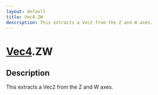 ```yaml
---
layout: default
title: Vec4.ZW
description: This extracts a Vec2 from the Z and W axes.
---
```

# [Vec4]({{site.url}}/Pages/Reference/Vec4.html).ZW

## Description
This extracts a Vec2 from the Z and W axes.

